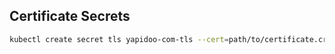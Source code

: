 
## Certificate Secrets
```bash
kubectl create secret tls yapidoo-com-tls --cert=path/to/certificate.crt --key=path/to/private-key.key
```
